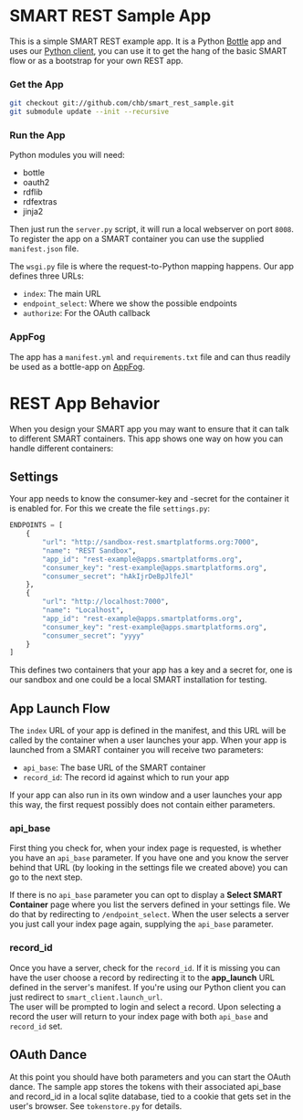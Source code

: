 SMART REST Sample App
=====================

This is a simple SMART REST example app. It is a Python [Bottle] app and uses our [Python client][client], you can use it to get the hang of the basic SMART flow or as a bootstrap for your own REST app.

### Get the App ###

```bash
git checkout git://github.com/chb/smart_rest_sample.git
git submodule update --init --recursive
```

### Run the App ###

Python modules you will need:

* bottle
* oauth2
* rdflib
* rdfextras
* jinja2

Then just run the `server.py` script, it will run a local webserver on port `8008`. To register the app on a SMART container you can use the supplied `manifest.json` file.

The `wsgi.py` file is where the request-to-Python mapping happens. Our app defines three URLs:

* `index`: The main URL
* `endpoint_select`: Where we show the possible endpoints
* `authorize`: For the OAuth callback

### AppFog ###

The app has a `manifest.yml` and `requirements.txt` file and can thus readily be used as a bottle-app on [AppFog].

[bottle]: http://bottlepy.org/
[client]: https://github.com/chb/smart_client_python
[appfog]: https://www.appfog.com


REST App Behavior
=================

When you design your SMART app you may want to ensure that it can talk to different SMART containers. This app shows one way on how you can handle different containers:

Settings
--------

Your app needs to know the consumer-key and -secret for the container it is enabled for. For this we create the file `settings.py`:

```python
ENDPOINTS = [
	{
		"url": "http://sandbox-rest.smartplatforms.org:7000",
		"name": "REST Sandbox",
		"app_id": "rest-example@apps.smartplatforms.org",
		"consumer_key": "rest-example@apps.smartplatforms.org",
		"consumer_secret": "hAkIjrDeBpJlfeJl"
	},
	{
		"url": "http://localhost:7000",
		"name": "Localhost",
		"app_id": "rest-example@apps.smartplatforms.org",
		"consumer_key": "rest-example@apps.smartplatforms.org",
		"consumer_secret": "yyyy"
	}
]
```

This defines two containers that your app has a key and a secret for, one is our sandbox and one could be a local SMART installation for testing.


App Launch Flow
---------------

The `index` URL of your app is defined in the manifest, and this URL will be called by the container when a user launches your app. When your app is launched from a SMART container you will receive two parameters:

* `api_base`: The base URL of the SMART container
* `record_id`: The record id against which to run your app

If your app can also run in its own window and a user launches your app this way, the first request possibly does not contain either parameters.

### api_base ###

First thing you check for, when your index page is requested, is whether you have an `api_base` parameter. If you have one and you know the server behind that URL (by looking in the settings file we created above) you can go to the next step.

If there is no `api_base` parameter you can opt to display a **Select SMART Container** page where you list the servers defined in your settings file. We do that by redirecting to `/endpoint_select`. When the user selects a server you just call your index page again, supplying the `api_base` parameter.

### record_id ###

Once you have a server, check for the `record_id`. If it is missing you can have the user choose a record by redirecting it to the **app_launch** URL defined in the server's manifest. If you're using our Python client you can just redirect to `smart_client.launch_url`.  
The user will be prompted to login and select a record. Upon selecting a record the user will return to your index page with both `api_base` and `record_id` set.


OAuth Dance
-----------

At this point you should have both parameters and you can start the OAuth dance. The sample app stores the tokens with their associated api_base and record_id in a local sqlite database, tied to a cookie that gets set in the user's browser. See `tokenstore.py` for details.
